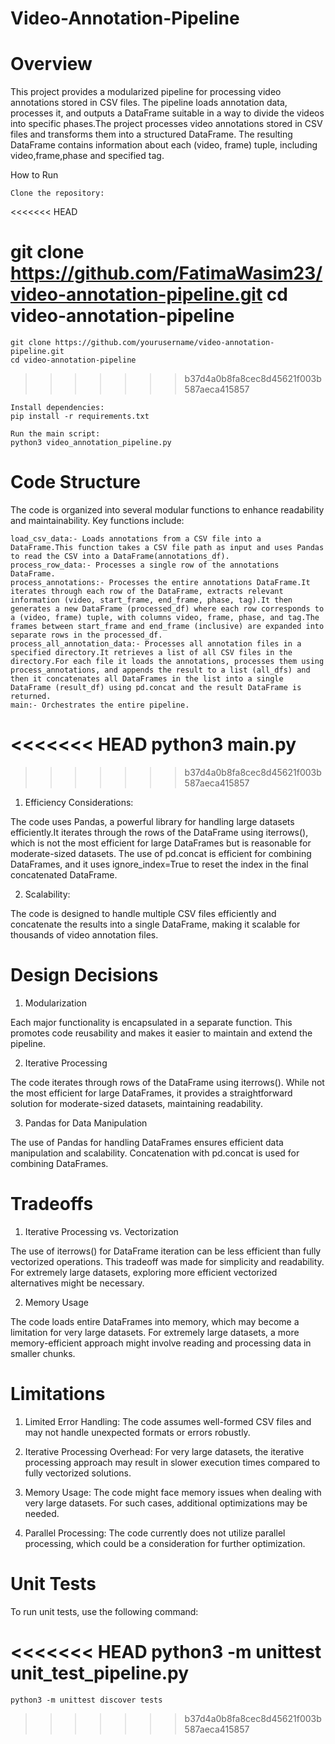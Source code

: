 # Video-Annotation-Pipeline


# Overview

This project provides a modularized pipeline for processing video annotations stored in CSV files. The pipeline loads annotation data, processes it, and outputs a DataFrame suitable in a way to divide the videos into specific phases.The project processes video annotations stored in CSV files and transforms them into a structured DataFrame. The resulting DataFrame contains information about each (video, frame) tuple, including video,frame,phase and specified tag.

How to Run

    Clone the repository:
<<<<<<< HEAD


git clone https://github.com/FatimaWasim23/video-annotation-pipeline.git
cd video-annotation-pipeline
=======
    git clone https://github.com/yourusername/video-annotation-pipeline.git
    cd video-annotation-pipeline
>>>>>>> b37d4a0b8fa8cec8d45621f003b587aeca415857

    Install dependencies:
    pip install -r requirements.txt

    Run the main script:
    python3 video_annotation_pipeline.py

# Code Structure

The code is organized into several modular functions to enhance readability and maintainability. Key functions include:

    load_csv_data:- Loads annotations from a CSV file into a DataFrame.This function takes a CSV file path as input and uses Pandas to read the CSV into a DataFrame(annotations_df).
    process_row_data:- Processes a single row of the annotations DataFrame.
    process_annotations:- Processes the entire annotations DataFrame.It iterates through each row of the DataFrame, extracts relevant information (video, start_frame, end_frame, phase, tag).It then generates a new DataFrame (processed_df) where each row corresponds to a (video, frame) tuple, with columns video, frame, phase, and tag.The frames between start_frame and end_frame (inclusive) are expanded into separate rows in the processed_df.
    process_all_annotation_data:- Processes all annotation files in a specified directory.It retrieves a list of all CSV files in the directory.For each file it loads the annotations, processes them using process_annotations, and appends the result to a list (all_dfs) and then it concatenates all DataFrames in the list into a single DataFrame (result_df) using pd.concat and the result DataFrame is returned.
    main:- Orchestrates the entire pipeline.

<<<<<<< HEAD
python3 main.py
=======
>>>>>>> b37d4a0b8fa8cec8d45621f003b587aeca415857

1. Efficiency Considerations:
   
The code uses Pandas, a powerful library for handling large datasets efficiently.It iterates through the rows of the DataFrame using iterrows(), which is not the most efficient for large DataFrames but is reasonable for moderate-sized datasets. The use of pd.concat is efficient for combining DataFrames, and it uses ignore_index=True to reset the index in the final concatenated DataFrame.

2. Scalability:
   
The code is designed to handle multiple CSV files efficiently and concatenate the results into a single DataFrame, making it scalable for thousands of video annotation files.


# Design Decisions

1. Modularization

Each major functionality is encapsulated in a separate function. This promotes code reusability and makes it easier to maintain and extend the pipeline.

2. Iterative Processing

The code iterates through rows of the DataFrame using iterrows(). While not the most efficient for large DataFrames, it provides a straightforward solution for moderate-sized datasets, maintaining readability.

3. Pandas for Data Manipulation

The use of Pandas for handling DataFrames ensures efficient data manipulation and scalability. Concatenation with pd.concat is used for combining DataFrames.

# Tradeoffs

1. Iterative Processing vs. Vectorization

The use of iterrows() for DataFrame iteration can be less efficient than fully vectorized operations. This tradeoff was made for simplicity and readability. For extremely large datasets, exploring more efficient vectorized alternatives might be necessary.

2. Memory Usage

The code loads entire DataFrames into memory, which may become a limitation for very large datasets. For extremely large datasets, a more memory-efficient approach might involve reading and processing data in smaller chunks.

# Limitations

1. Limited Error Handling: The code assumes well-formed CSV files and may not handle unexpected formats or errors robustly.

2. Iterative Processing Overhead: For very large datasets, the iterative processing approach may result in slower execution times compared to fully vectorized solutions.

3. Memory Usage: The code might face memory issues when dealing with very large datasets. For such cases, additional optimizations may be needed.

4. Parallel Processing: The code currently does not utilize parallel processing, which could be a consideration for further optimization.

# Unit Tests

To run unit tests, use the following command:

<<<<<<< HEAD
python3 -m unittest unit_test_pipeline.py
=======
    python3 -m unittest discover tests
>>>>>>> b37d4a0b8fa8cec8d45621f003b587aeca415857
